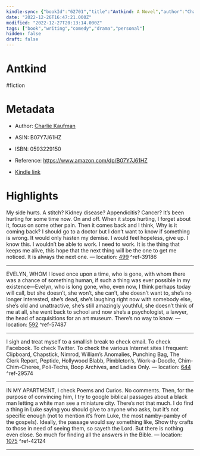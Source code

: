 ```yaml
---
kindle-sync: {"bookId":"62701","title":"Antkind: A Novel","author":"Charlie Kaufman","asin":"B07Y7J61HZ","lastAnnotatedDate":"2021-10-11","bookImageUrl":"https://m.media-amazon.com/images/I/91vf8KVztsS._SY160.jpg","highlightsCount":4}
date: "2022-12-26T16:47:21.000Z"
modified: "2022-12-27T20:13:14.000Z"
tags: ["book","writing","comedy","drama","personal"]
hidden: false
draft: false
---
```

# Antkind

#fiction 

# Metadata

* Author: [Charlie Kaufman](https://www.amazon.com/Charlie-Kaufman/e/B001K8O1TC/ref=dp_byline_cont_ebooks_1)

* ASIN: B07Y7J61HZ

* ISBN: 0593229150

* Reference: <https://www.amazon.com/dp/B07Y7J61HZ>

* [Kindle link](kindle://book?action=open&asin=B07Y7J61HZ)

# Highlights

My side hurts. A stitch? Kidney disease? Appendicitis? Cancer? It’s been hurting for some time now. On and off. When it stops hurting, I forget about it, focus on some other pain. Then it comes back and I think, Why is it coming back? I should go to a doctor but I don’t want to know if something is wrong. It would only hasten my demise. I would feel hopeless, give up. I know this. I wouldn’t be able to work. I need to work. It is the thing that keeps me alive, this hope that the next thing will be the one to get me noticed. It is always the next one. — location: [499](kindle://book?action=open&asin=B07Y7J61HZ&location=499) ^ref-39186

---

EVELYN, WHOM I loved once upon a time, who is gone, with whom there was a chance of something human, if such a thing was ever possible in my existence—Evelyn, who is long gone, who, even now, I think perhaps today will call, but she doesn’t, she won’t, she can’t, she doesn’t want to, she’s no longer interested, she’s dead, she’s laughing right now with somebody else, she’s old and unattractive, she’s still amazingly youthful, she doesn’t think of me at all, she went back to school and now she’s a psychologist, a lawyer, the head of acquisitions for an art museum. There’s no way to know. — location: [592](kindle://book?action=open&asin=B07Y7J61HZ&location=592) ^ref-57487

---

I sigh and treat myself to a smallish break to check email. To check Facebook. To check Twitter. To check the various Internet sites I frequent: Clipboard, Chapstick, Nimrod, William’s Anomalies, Punching Bag, The Clerk Report, Peptide, Hollywood Blabb, Pimbleton’s, Work-a-Doodle, Chim-Chim-Cheree, Poli-Techs, Boop Archives, and Ladies Only. — location: [644](kindle://book?action=open&asin=B07Y7J61HZ&location=644) ^ref-29574

---

IN MY APARTMENT, I check Poems and Curios. No comments. Then, for the purpose of convincing him, I try to google biblical passages about a black man letting a white man see a miniature city. There’s not that much. I do find a thing in Luke saying you should give to anyone who asks, but it’s not specific enough (not to mention it’s from Luke, the most namby-pamby of the gospels). Ideally, the passage would say something like, Show thy crafts to those in need of seeing them, so sayeth the Lord. But there is nothing even close. So much for finding all the answers in the Bible. — location: [1075](kindle://book?action=open&asin=B07Y7J61HZ&location=1075) ^ref-42124

---
